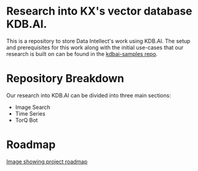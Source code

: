 # Research into KX's vector database KDB.AI.

This is a repository to store Data Intellect's work using KDB.AI. The setup and prerequisites for this work along with the initial use-cases that our research is built on can be found in the [kdbai-samples repo](https://github.com/KxSystems/kdbai-samples/tree/main).

# Repository Breakdown

Our research into KDB.AI can be divided into three main sections:
* Image Search
* Time Series
* TorQ Bot



# Roadmap

[Image showing project roadmap](Roadmap.pdf)

